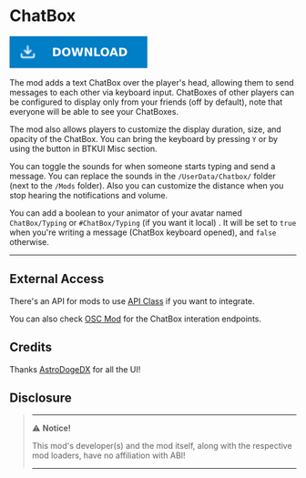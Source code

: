﻿# ChatBox

[![Download Latest ChatBox.dll](../.Resources/DownloadButtonEnabled.svg "Download Latest ChatBox.dll")](https://github.com/kafeijao/Kafe_CVR_Mods/releases/latest/download/ChatBox.dll)

The mod adds a text ChatBox over the player's head, allowing them to send messages to each other via keyboard input.
ChatBoxes of other players can be configured to display only from your friends (off by default), note that everyone will
be able to see your ChatBoxes.

The mod also allows players to customize the display duration, size, and opacity of the ChatBox. You can bring the 
keyboard by pressing `Y` or by using the button in BTKUI Misc section.

You can toggle the sounds for when someone starts typing and send a message. You can replace the sounds in the
`/UserData/Chatbox/` folder (next to the `/Mods` folder). Also you can customize the distance when you stop hearing the
notifications and volume.

You can add a boolean to your animator of your avatar named `ChatBox/Typing` or `#ChatBox/Typing` (if you want it local)
. It will be set to `true` when you're writing a message (ChatBox keyboard opened), and `false` otherwise.

---

## External Access

There's an API for mods to use [API Class](https://github.com/kafeijao/Kafe_CVR_Mods/blob/master/ChatBox/API.cs) if you
want to integrate.

You can also check [OSC Mod](https://github.com/kafeijao/Kafe_CVR_Mods/tree/master/OSC) for the ChatBox interation
endpoints.

## Credits

Thanks [AstroDogeDX](https://github.com/AstroDogeDX) for all the UI!

## Disclosure

> ---
> ⚠️ **Notice!**
>
> This mod's developer(s) and the mod itself, along with the respective mod loaders, have no affiliation with ABI!
>
> ---
